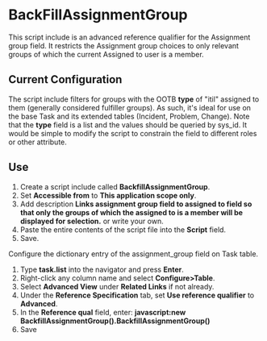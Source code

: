 # BackFillAssignmentGroup

This script include is an advanced reference qualifier for the Assignment group field. It restricts the Assignment group choices to only relevant groups of which the current Assigned to user is a member.

## Current Configuration

The script include filters for groups with the OOTB **type** of "itil" assigned to them (generally considered fulfiller groups). As such, it's ideal for use on the base Task and its extended tables (Incident, Problem, Change). Note that the **type** field is a list and the values should be queried by sys_id. It would be simple to modify the script to constrain the field to different roles or other attribute.

## Use

1. Create a script include called **BackfillAssignmentGroup**.
2. Set **Accessible from** to **This application scope only**.
3. Add description **Links assignment group field to assigned to field so that only the groups of which the assigned to is a member will be displayed for selection.** or write your own.
4. Paste the entire contents of the script file into the **Script** field.
5. Save.

Configure the dictionary entry of the assignment_group field on Task table.

1. Type **task.list** into the navigator and press **Enter**.
2. Right-click any column name and select **Configure>Table**.
3. Select **Advanced View** under **Related Links** if not already.
4. Under the **Reference Specification** tab, set **Use reference qualifier** to **Advanced**.
5. In the **Reference qual** field, enter: **javascript:new BackfillAssignmentGroup().BackfillAssignmentGroup()**
6. Save

